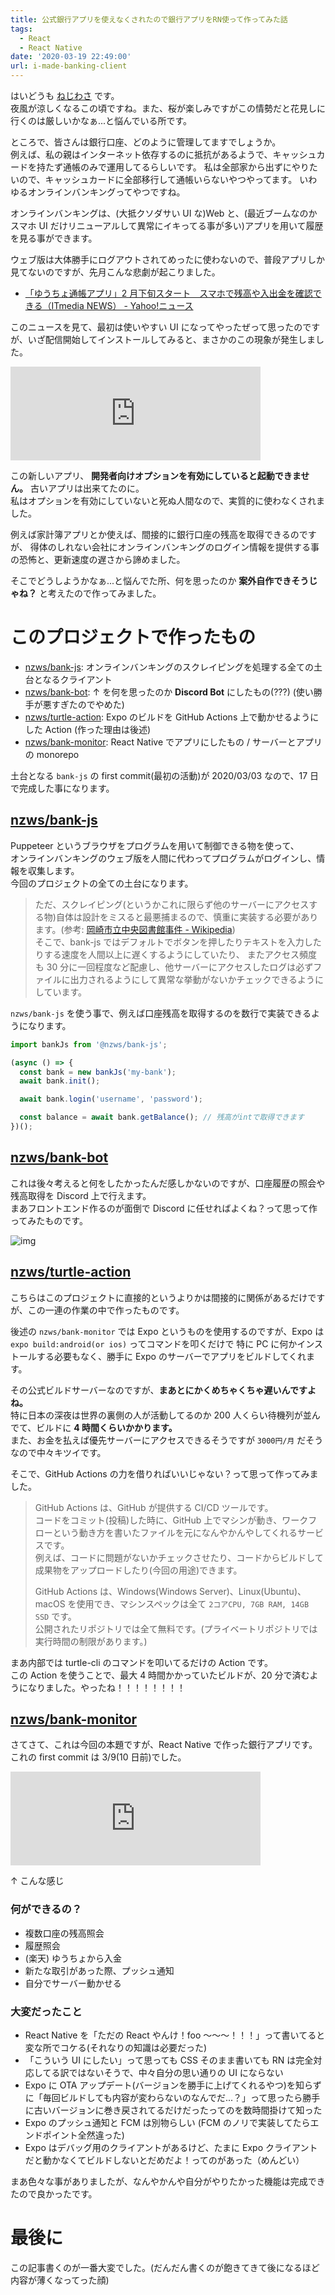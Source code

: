 ```yaml
---
title: 公式銀行アプリを使えなくされたので銀行アプリをRN使って作ってみた話
tags:
  - React
  - React Native
date: '2020-03-19 22:49:00'
url: i-made-banking-client
---
```


はいどうも [ねじわさ](https://nzws.me) です。  
夜風が涼しくなるこの頃ですね。また、桜が楽しみですがこの情勢だと花見しに行くのは厳しいかなぁ...と悩んでいる所です。

ところで、皆さんは銀行口座、どのように管理してますでしょうか。  
例えば、私の親はインターネット依存するのに抵抗があるようで、キャッシュカードを持たず通帳のみで運用してるらしいです。
私は全部家から出ずにやりたいので、キャッシュカードに全部移行して通帳いらないやつやってます。
いわゆるオンラインバンキングってやつですね。

オンラインバンキングは、(大抵クソダサい UI な)Web と、(最近ブームなのかスマホ UI だけリニューアルして異常にイキってる事が多い)アプリを用いて履歴を見る事ができます。

ウェブ版は大体勝手にログアウトされてめったに使わないので、普段アプリしか見てないのですが、先月こんな悲劇が起こりました。

- [「ゆうちょ通帳アプリ」2 月下旬スタート　スマホで残高や入出金を確認できる（ITmedia NEWS） - Yahoo!ニュース](https://headlines.yahoo.co.jp/hl?a=20200124-00000058-zdn_n-sci)

このニュースを見て、最初は使いやすい UI になってやったぜって思ったのですが、いざ配信開始してインストールしてみると、まさかのこの現象が発生しました。

<iframe src="https://don.nzws.me/@nzws/103737757141404305/embed" class="mastodon-embed" style="max-width: 100%; border: 0" width="400" allowfullscreen="allowfullscreen"></iframe>

この新しいアプリ、 **開発者向けオプションを有効にしていると起動できません。** 古いアプリは出来てたのに。  
私はオプションを有効にしていないと死ぬ人間なので、実質的に使わなくされました。

例えば家計簿アプリとか使えば、間接的に銀行口座の残高を取得できるのですが、
得体のしれない会社にオンラインバンキングのログイン情報を提供する事の恐怖と、更新速度の遅さから諦めました。

そこでどうしようかなぁ...と悩んでた所、何を思ったのか **案外自作できそうじゃね？** と考えたので作ってみました。

# このプロジェクトで作ったもの

- [nzws/bank-js](https://github.com/nzws/bank-js): オンラインバンキングのスクレイピングを処理する全ての土台となるクライアント
- [nzws/bank-bot](https://github.com/nzws/bank-bot): ↑ を何を思ったのか **Discord Bot** にしたもの(???) (使い勝手が悪すぎたのでやめた)
- [nzws/turtle-action](https://github.com/nzws/turtle-action): Expo のビルドを GitHub Actions 上で動かせるようにした Action (作った理由は後述)
- [nzws/bank-monitor](https://github.com/nzws/bank-monitor): React Native でアプリにしたもの / サーバーとアプリの monorepo

土台となる `bank-js` の first commit(最初の活動)が 2020/03/03 なので、17 日で完成した事になります。

## [nzws/bank-js](https://github.com/nzws/bank-js)

Puppeteer というブラウザをプログラムを用いて制御できる物を使って、  
オンラインバンキングのウェブ版を人間に代わってプログラムがログインし、情報を収集します。  
今回のプロジェクトの全ての土台になります。

> ただ、スクレイピング(というかこれに限らず他のサーバーにアクセスする物)自体は設計をミスると最悪捕まるので、慎重に実装する必要があります。(参考: [岡崎市立中央図書館事件 - Wikipedia](https://ja.wikipedia.org/wiki/岡崎市立中央図書館事件))  
> そこで、bank-js ではデフォルトでボタンを押したりテキストを入力したりする速度を人間以上に遅くするようにしていたり、
> またアクセス頻度も 30 分に一回程度など配慮し、他サーバーにアクセスしたログは必ずファイルに出力されるようにして異常な挙動がないかチェックできるようにしています。

`nzws/bank-js` を使う事で、例えば口座残高を取得するのを数行で実装できるようになります。

```javascript
import bankJs from '@nzws/bank-js';

(async () => {
  const bank = new bankJs('my-bank');
  await bank.init();

  await bank.login('username', 'password');

  const balance = await bank.getBalance(); // 残高がintで取得できます
})();
```

## [nzws/bank-bot](https://github.com/nzws/bank-bot)

これは後々考えると何をしたかったんだ感しかないのですが、口座履歴の照会や残高取得を Discord 上で行えます。  
まあフロントエンド作るのが面倒で Discord に任せればよくね？って思って作ってみたものです。

![img](https://i.imgur.com/Yb8Qj3s.png)

## [nzws/turtle-action](https://github.com/nzws/turtle-action)

こちらはこのプロジェクトに直接的というよりかは間接的に関係があるだけですが、この一連の作業の中で作ったものです。

後述の `nzws/bank-monitor` では Expo というものを使用するのですが、Expo は `expo build:android(or ios)` ってコマンドを叩くだけで
特に PC に何かインストールする必要もなく、勝手に Expo のサーバーでアプリをビルドしてくれます。

その公式ビルドサーバーなのですが、**まあとにかくめちゃくちゃ遅いんですよね。**  
特に日本の深夜は世界の裏側の人が活動してるのか 200 人くらい待機列が並んでて、ビルドに **4 時間くらいかかります。**  
また、お金を払えば優先サーバーにアクセスできるそうですが `3000円/月` だそうなので中々キツイです。

そこで、GitHub Actions の力を借りればいいじゃない？って思って作ってみました。

> GitHub Actions は、GitHub が提供する CI/CD ツールです。  
> コードをコミット(投稿)した時に、GitHub 上でマシンが動き、ワークフローという動き方を書いたファイルを元になんやかんやしてくれるサービスです。  
> 例えば、コードに問題がないかチェックさせたり、コードからビルドして成果物をアップロードしたり(今回の用途)できます。
>
> GitHub Actions は、Windows(Windows Server)、Linux(Ubuntu)、macOS を使用でき、マシンスペックは全て `2コアCPU, 7GB RAM, 14GB SSD` です。  
> 公開されたリポジトリでは全て無料です。(プライベートリポジトリでは実行時間の制限があります。)

まあ内部では turtle-cli のコマンドを叩いてるだけの Action です。  
この Action を使うことで、最大 4 時間かかっていたビルドが、20 分で済むようになりました。やったね！！！！！！！！

## [nzws/bank-monitor](https://github.com/nzws/bank-monitor)

さてさて、これは今回の本題ですが、React Native で作った銀行アプリです。これの first commit は 3/9(10 日前)でした。

<iframe src="https://don.nzws.me/@nzws/103849966850461246/embed" class="mastodon-embed" style="max-width: 100%; border: 0" width="400" allowfullscreen="allowfullscreen"></iframe>

↑ こんな感じ

### 何ができるの？

- 複数口座の残高照会
- 履歴照会
- (楽天) ゆうちょから入金
- 新たな取引があった際、プッシュ通知
- 自分でサーバー動かせる

### 大変だったこと

- React Native を「ただの React やんけ！foo ～～～！！！」って書いてると変な所でコケる(それなりの知識は必要だった)
- 「こういう UI にしたい」って思っても CSS そのまま書いても RN は完全対応してる訳ではないそうで、中々自分の思い通りの UI にならない
- Expo に OTA アップデート(バージョンを勝手に上げてくれるやつ)を知らずに「毎回ビルドしても内容が変わらないのなんでだ...？」って思ったら勝手に古いバージョンに巻き戻されてるだけだったってのを数時間掛けて知った
- Expo のプッシュ通知と FCM は別物らしい (FCM のノリで実装してたらエンドポイント全然違った)
- Expo はデバッグ用のクライアントがあるけど、たまに Expo クライアントだと動かなくてビルドしないとだめだよ！ってのがあった（めんどい）

まあ色々な事がありましたが、なんやかんや自分がやりたかった機能は完成できたので良かったです。

# 最後に

この記事書くのが一番大変でした。(だんだん書くのが飽きてきて後になるほど内容が薄くなってった顔)
